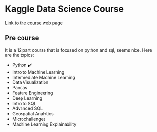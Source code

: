 # Kaggle Data Science Course
[Link to the course web page](https://www.kaggle.com/learn/overview)

## Pre course
It is a 12 part course that is focused on python and sql, seems nice. Here are the topics:
- Python ✔️
- Intro to Machine Learning
- Intermediate Machine Learning
- Data Visualization
- Pandas
- Feature Engineering
- Deep Learning
- Intro to SQL
- Advanced SQL
- Geospatial Analytics
- Microchallenges
- Machine Learning Explainability
